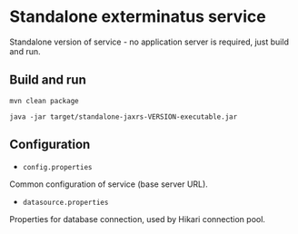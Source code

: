 # Standalone exterminatus service

Standalone version of service - no application server is required, just build and run.

## Build and run

`mvn clean package`

`java -jar target/standalone-jaxrs-VERSION-executable.jar`

## Configuration

- `config.properties`

Common configuration of service (base server URL).

- `datasource.properties`

Properties for database connection, used by Hikari connection pool.

